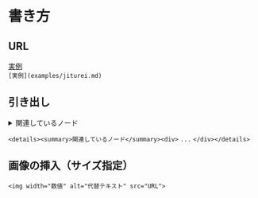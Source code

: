 # 書き方
  
  
## URL
[実例](examples/jiturei.md)  
```[実例](examples/jiturei.md)```
  
  
## 引き出し

<details><summary>関連しているノード</summary><div>
```...```
</div></details>

```<details><summary>関連しているノード</summary><div>```
```...```
```</div></details>```
  
  
## 画像の挿入（サイズ指定）
```<img width="数値" alt="代替テキスト" src="URL">```